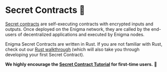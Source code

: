 ﻿# Secret Contracts 🤫

[Secret contracts](Glossary.md) are self-executing contracts with encrypted inputs and outputs. Once deployed on the Enigma network, they are called by the end-users of decentralized applications and executed by Enigma nodes.

Enigma Secret Contracts are written in Rust. If you are not familiar with Rust, check out our [Rust walkthrough](RustWalkthrough.md) (which will also take you through developing your first Secret Contract). 

**We highly encourage the [Secret Contract Tutorial](SecretContractWalkthrough.md) for first-time users.** 🤞
